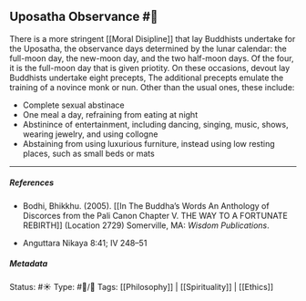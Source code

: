 ## Uposatha Observance #🧠  

There is a more stringent [[Moral Disipline]] that lay Buddhists undertake for the Uposatha, the observance days determined by the lunar calendar: the full-moon day, the new-moon day, and the two half-moon days. Of the four, it is the full-moon day that is given priotity. On these occasions, devout lay Buddhists undertake eight precepts, The additional precepts emulate the training of a novince monk or nun. Other than the usual ones, these include:

- Complete sexual abstinace
- One meal a day, refraining from eating at night
- Abstinince of entertainment, including dancing, singing, music, shows, wearing jewelry, and using collogne
- Abstaining from using luxurious furniture, instead using low resting places, such as small beds or mats

___

##### References
- Bodhi, Bhikkhu. (2005). [[In The Buddha’s Words An Anthology of Discorces from the Pali Canon Chapter V. THE WAY TO A FORTUNATE REBIRTH]] (Location 2729) Somerville, MA: _Wisdom Publications_.

- Anguttara Nikaya 8:41; IV 248–51

##### Metadata
Status: #☀️ 
Type: #🔵/🔵 
Tags: [[Philosophy]] | [[Spirituality]] | [[Ethics]]